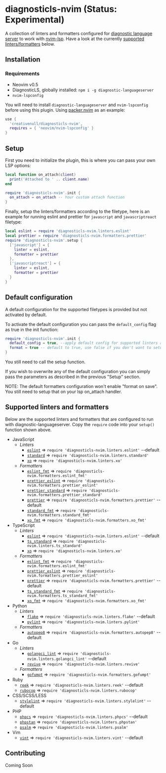 # diagnosticls-nvim (Status: Experimental)

A collection of linters and formatters configured for [diagnostic language server][dls] to work with [nvim-lsp][lsp].
Have a look at the currently [supported linters/formatters](#supported-linters-and-formatters) below.

## Installation

### Requirements

+ Neovim v0.5
+ DiagnosticLS, globally installed: `npm i -g diagnostic-languageserver`
+ `nvim-lspconfig`

You will need to install `diagnostic-languageserver` and `nvim-lspconfig` before using this plugin. Using
[packer.nvim][packer] as an example:

```lua
use {
  'creativenull/diagnosticls-nvim',
  requires = { 'neovim/nvim-lspconfig' }
}
```

## Setup

First you need to initialize the plugin, this is where you can pass your own LSP options:

```lua
local function on_attach(client)
  print('Attached to ' .. client.name)
end

require 'diagnosticls-nvim'.init {
  on_attach = on_attach -- Your custom attach function
}
```

Finally, setup the linters/formatters according to the filetype, here is an example for running eslint and prettier
for `javascript` and `javascriptreact` filetype:

```lua
local eslint = require 'diagnosticls-nvim.linters.eslint'
local prettier = require 'diagnosticls-nvim.formatters.prettier'
require 'diagnosticls-nvim'.setup {
  ['javascript'] = {
    linter = eslint,
    formatter = prettier
  },
  ['javascriptreact'] = {
    linter = eslint,
    formatter = prettier
  }
}
```

## Default configuration

A default configuration for the supported filetypes is provided but not activated by default.

To activate the default configuration you can pass the `default_config` flag as true in the init function:

```lua
require 'diagnosticls-nvim'.init {
  default_config = true, --apply default config for supported linters and formatters
  format = true -- default to true, use false if you don't want to setup formatters by default
}
```

You still need to call the setup function.

If you wish to overwrite any of the default configuration
you can simply pass the parameters as described in the previous "Setup" section.

NOTE: The default formatters configuration won't enable "format on save".
You still need to setup that on your lsp on_attach handler.


## Supported linters and formatters

Below are the supported linters and formatters that are configured to run with diagnostic-languageserver. Copy the
`require` code into your `setup()` function shown above.

+ JavaScript
    + _Linters_
        + [`eslint`][eslint] => `require 'diagnosticls-nvim.linters.eslint'` --default
        + [`standard`][standard] => `require 'diagnosticls-nvim.linters.standard'`
        + [`xo`][xo] => `require 'diagnosticls-nvim.linters.xo'`
    + _Formatters_
        + [`eslint_fmt`][eslint] => `require 'diagnosticls-nvim.formatters.eslint_fmt'`
        + [`prettier_eslint`][prettier_eslint] => `require 'diagnosticls-nvim.formatters.prettier_eslint'`
        + [`prettier_standard`][prettier_standard] => `require 'diagnosticls-nvim.formatters.prettier_standard'`
        + [`prettier`][prettier] => `require 'diagnosticls-nvim.formatters.prettier'` --default
        + [`standard_fmt`][standard] => `require 'diagnosticls-nvim.formatters.standard_fmt'`
        + [`xo_fmt`][xo] => `require 'diagnosticls-nvim.formatters.xo_fmt'`
+ TypeScript
    + _Linters_
        + [`eslint`][eslint] => `require 'diagnosticls-nvim.linters.eslint'` --default
        + [`ts_standard`][ts_standard] => `require 'diagnosticls-nvim.linters.ts_standard'`
        + [`xo`][xo] => `require 'diagnosticls-nvim.linters.xo'`
    + _Formatters_
        + [`eslint_fmt`][eslint] => `require 'diagnosticls-nvim.formatters.eslint_fmt'`
        + [`prettier_eslint`][prettier_eslint] => `require 'diagnosticls-nvim.formatters.prettier_eslint'`
        + [`prettier`][prettier] => `require 'diagnosticls-nvim.formatters.prettier'` --default
        + [`ts_standard_fmt`][ts_standard] => `require 'diagnosticls-nvim.formatters.ts_standard_fmt'`
        + [`xo_fmt`][xo] => `require 'diagnosticls-nvim.formatters.xo_fmt'`
+ Python
    + _Linters_
        + [`flake`][flake] => `require 'diagnosticls-nvim.linters.flake'` --default
        + [`pylint`][pylint] => `require 'diagnosticls-nvim.linters.pylint'`
    + _Formatters_
        + [`autopep8`][autopep8] => `require 'diagnosticls-nvim.formatters.autopep8'` --default
+ Go
    + _Linters_
        + [`golangci_lint`][golangci_lint] => `require 'diagnosticls-nvim.linters.golangci_lint'` --default
        + [`revive`][revive] => `require 'diagnosticls-nvim.linters.revive'`
    + _Formatters_
        + [`gofumpt`][gofumpt] => `require 'diagnosticls-nvim.formatters.gofumpt'`
+ Ruby
    + [`reek`][reek] => `require 'diagnosticls-nvim.linters.reek'` --default
    + [`rubocop`][rubocop] => `require 'diagnosticls-nvim.linters.rubocop'`
+ CSS/SCSS/LESS
    + [`stylelint`][stylelint] => `require 'diagnosticls-nvim.linters.stylelint'` --default
+ PHP
    + [`phpcs`][phpcs] => `require 'diagnosticls-nvim.linters.phpcs'` --default
    + [`phpstan`][phpstan] => `require 'diagnosticls-nvim.linters.phpstan'`
    + [`psalm`][psalm] => `require 'diagnosticls-nvim.linters.psalm'`
+ Vim
    + [`vint`][vint] => `require 'diagnosticls-nvim.linters.vint'` --default

## Contributing

Coming Soon

[dls]: https://github.com/iamcco/diagnostic-languageserver
[lsp]: https://neovim.io/doc/user/lsp.html
[packer]: https://github.com/wbthomason/packer.nvim

[//]: # (Linters/Formatters list)
[autopep8]: https://github.com/hhatto/autopep8
[eslint]: https://github.com/eslint/eslint
[flake]: https://github.com/PyCQA/flake8
[gofumpt]: https://github.com/mvdan/gofumpt
[golangci_lint]: https://github.com/golangci/golangci-lint
[phpcs]: https://github.com/squizlabs/PHP_CodeSniffer
[phpstan]: https://github.com/phpstan/phpstan
[prettier]: https://github.com/prettier/prettier
[prettier_eslint]: https://github.com/prettier/prettier-eslint
[prettier_standard]: https://github.com/sheerun/prettier-standard
[psalm]: https://github.com/vimeo/psalm
[pylint]: https://github.com/PyCQA/pylint
[reek]: https://github.com/troessner/reek
[revive]: https://github.com/mgechev/revive
[rubocop]: https://github.com/rubocop/rubocop
[standard]: https://github.com/standard/standard
[stylelint]: https://github.com/stylelint/stylelint
[ts_standard]: https://github.com/standard/ts-standard
[vint]: https://github.com/Vimjas/vint
[xo]: https://github.com/xojs/xo
